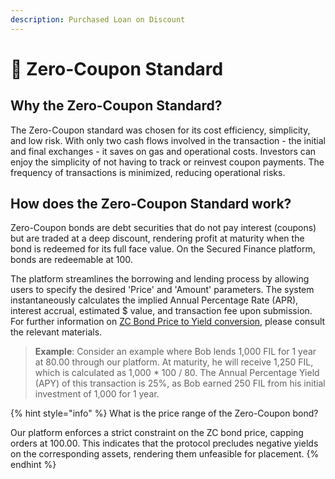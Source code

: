 ```yaml
---
description: Purchased Loan on Discount
---
```


# 💠 Zero-Coupon Standard

## Why the Zero-Coupon Standard?&#x20;

The Zero-Coupon standard was chosen for its cost efficiency, simplicity, and low risk. With only two cash flows involved in the transaction - the initial and final exchanges - it saves on gas and operational costs. Investors can enjoy the simplicity of not having to track or reinvest coupon payments. The frequency of transactions is minimized, reducing operational risks.

## How does the Zero-Coupon Standard work?&#x20;

Zero-Coupon bonds are debt securities that do not pay interest (coupons) but are traded at a deep discount, rendering profit at maturity when the bond is redeemed for its full face value. On the Secured Finance platform, bonds are redeemable at 100.

The platform streamlines the borrowing and lending process by allowing users to specify the desired 'Price' and 'Amount' parameters. The system instantaneously calculates the implied Annual Percentage Rate (APR), interest accrual, estimated $ value, and transaction fee upon submission. For further information on [ZC Bond Price to Yield conversion](../../../resources/knowledge-base/zc-bond-price-to-apr.md), please consult the relevant materials.

> **Example**: Consider an example where Bob lends 1,000 FIL for 1 year at 80.00 through our platform. At maturity, he will receive 1,250 FIL, which is calculated as 1,000 \* 100 / 80. The Annual Percentage Yield (APY) of this transaction is 25%, as Bob earned 250 FIL from his initial investment of 1,000 for 1 year.

{% hint style="info" %}
What is the price range of the Zero-Coupon bond?

Our platform enforces a strict constraint on the ZC bond price, capping orders at 100.00. This indicates that the protocol precludes negative yields on the corresponding assets, rendering them unfeasible for placement.
{% endhint %}

